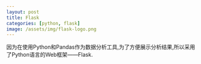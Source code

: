 ```yaml
---
layout: post
title: Flask
categories: [python, flask]
image: /assets/img/flask-logo.png
---
```


因为在使用Python和Pandas作为数据分析工具,为了方便展示分析结果,所以采用了Python语言的Web框架——Flask.
